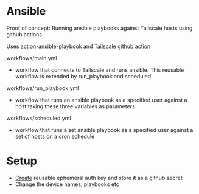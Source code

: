 # Ansible

Proof of concept: Running ansible playbooks against Tailscale hosts using github actions.

Uses [action-ansible-playbook](https://github.com/dawidd6/action-ansible-playbook) and [Tailscale github action](https://github.com/tailscale/github-action)

workflows/main.yml 

- workflow that connects to Tailscale and runs ansible. This reusable workflow is extended by run_playbook and scheduled

workflows/run_playbook.yml

- workflow that runs an ansible playbook as a specified user against a host taking these three variables as parameters

workflows/scheduled.yml

- workflow that runs a set ansible playbook as a specified user against a set of hosts on a cron schedule


# Setup

- [Create](https://login.tailscale.com/admin/settings/keys) reusable ephemeral auth key and store it as a github secret
- Change the device names, playbooks etc
